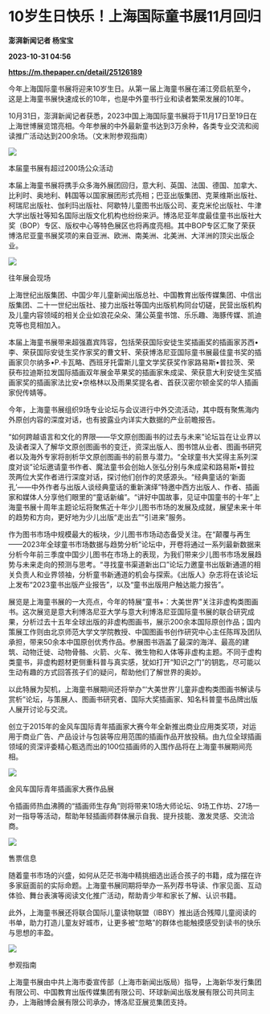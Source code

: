 # 10岁生日快乐！上海国际童书展11月回归
**澎湃新闻记者 杨宝宝**

**2023-10-31 04:56**

**https://m.thepaper.cn/detail/25126189**

今年上海国际童书展将迎来10岁生日。从第一届上海童书展在浦江旁启航至今，这是上海童书展快速成长的10年，也是中外童书行业和读者繁荣发展的10年。

10月31日，澎湃新闻记者获悉，2023中国上海国际童书展将于11月17日至19日在上海世博展览馆亮相。今年参展的中外最新童书达到3万余种，各类专业交流和阅读推广活动达到200余场。（文末附参观指南）

![](https://imagecloud.thepaper.cn/thepaper/image/276/340/261.jpg)

本届童书展有超过200场公众活动

本届上海童书展将携手众多海外展团回归，意大利、英国、法国、德国、加拿大、比利时、奥地利、韩国等以国家展团形式亮相；巴亚出版集团、克莱维斯出版社、柯瑞尼出版社、伽利玛出版社、阿歇特儿童图书出版公司、麦克米伦出版社、牛津大学出版社等知名国际出版文化机构也纷纷来沪。博洛尼亚年度最佳童书出版社大奖（BOP）专区、版权中心等特色展区也将再度亮相。其中BOP专区汇聚了荣获博洛尼亚童书展奖项的来自亚洲、欧洲、南美洲、北美洲、大洋洲的顶尖出版企业。

![](https://imagecloud.thepaper.cn/thepaper/image/276/340/265.jpg)

往年展会现场

上海世纪出版集团、中国少年儿童新闻出版总社、中国教育出版传媒集团、中信出版集团、二十一世纪出版社、接力出版社等国内出版机构同台切磋，民营出版机构及儿童内容领域的相关企业如浪花朵朵、蒲公英童书馆、乐乐趣、海豚传媒、凯迪克等也竞相加入。

本届上海童书展带来超强嘉宾阵容，包括荣获国际安徒生奖插画奖的插画家苏西•李、荣获国际安徒生奖作家奖的曹文轩、荣获博洛尼亚国际童书展最佳童书奖的插画家贝尔纳多•P.卡瓦略、西班牙托雷斯儿童文学奖获奖作家路易斯•普拉茨、荣获布拉迪斯拉发国际插画双年展金苹果奖的插画家朱成梁、荣获意大利安徒生奖插画家奖的插画家法比安•奈格林以及雨果奖提名者、首获汉密尔顿金奖的华人插画家倪传婧等。

今年，上海童书展组织9场专业论坛与会议进行中外交流活动，其中既有聚焦海内外原创内容的深度对话，也有披露业内详实大数据的产业前瞻报告。

“如何跨越语言和文化的界限——华文原创图画书的过去与未来”论坛旨在让业界以及读者深入了解华文原创图画书的变迁，资深出版人、图书馆从业者、图画书研究者以及海外专家将剖析华文原创图画书的前景与潜力。“全球童书大奖得主系列深度对谈”论坛邀请童书作者、魔法童书会创始人张弘分别与朱成梁和路易斯•普拉茨两位大奖作者进行深度对话，探讨他们创作的灵感源头。“经典童话的‘新面孔’——中外作者与出版人谈经典童话的重新演绎”特邀中西方出版人、作者、插画家和媒体人分享他们眼里的“童话新编”。“讲好中国故事，见证中国童书的十年”上海童书展十周年主题论坛将聚焦近十年少儿图书市场的发展及成就，展望未来十年的趋势和方向，更好地为少儿出版“走出去”“引进来”服务。

作为图书市场中规模最大的板块，少儿图书市场动态备受关注。在“颠覆与再生——2023年全球童书市场数据与趋势分析”论坛中，开卷将通过一系列最新数据来分析今年前三季度中国少儿图书在市场上的表现，为我们带来少儿图书市场发展趋势与未来走向的预测与思考。“寻找童书渠道新出口”论坛力邀童书出版新通道的相关负责人和业界领袖，分析童书新通道的机会与探索。《出版人》杂志将在该论坛上发布“2023童书出版产业报告”，以及“童书出版用户触达能力报告”。

展览是上海童书展的一大亮点，今年的特展“童书+：大美世界”关注非虚构类图画书。这次展览是意大利博洛尼亚大学与意大利博洛尼亚国际童书展的联合研究成果，分析过去十五年全球出版的非虚构图画书，展示200余本国际原创作品；国内策展工作则由北京师范大学文学院教授、中国图画书创作研究中心主任陈晖及团队承担，带来50余本中国原创优秀作品。参展图书涵盖了最深的海洋、最高的建筑、动物迁徙、动物骨骼、火箭、火车、微生物和人体等非虚构主题。不同于虚构类童书，非虚构题材更侧重科普与真实感，犹如打开“知识之门”的钥匙，尽可能以生动有趣的方式回答孩子们的疑问，帮助他们了解世界的奥妙。

以此特展为契机，上海童书展期间还将举办“‘大美世界’儿童非虚构类图画书解读与赏析”论坛，与策展人、图画书研究者、国际大奖插画家、知名科普童书品牌出版人展开讨论与交流。

创立于2015年的金风车国际青年插画家大赛今年全新推出商业应用类奖项，对运用于商业广告、产品设计与包装等应用范围的插画作品开放投稿。由九位全球插画领域的资深评委精心甄选而出的100位插画师的入围作品将在上海童书展期间亮相。

![](https://imagecloud.thepaper.cn/thepaper/image/276/340/263.jpg)

金风车国际青年插画家大赛作品展

令插画师热血沸腾的“插画师生存角”则将带来10场大师论坛、9场工作坊、27场一对一指导等活动，帮助年轻插画师群体展示自我、提升技能、激发灵感、交流洽商。

![](https://imagecloud.thepaper.cn/thepaper/image/276/340/264.png)

售票信息

随着童书市场的兴盛，如何从茫茫书海中精挑细选出适合孩子的书籍，成为摆在许多家庭面前的实际命题。上海童书展同期将举办一系列荐书导读、作家见面、互动体验、舞台表演等阅读文化推广活动，帮助青少年和家长了解、认识书籍。

此外，上海童书展还将联合国际儿童读物联盟（IBBY）推出适合残障儿童阅读的书单，助力打造儿童友好城市，让更多被“忽略”的群体也能触摸感受到读书的快乐与思想的丰盈。

![](https://imagecloud.thepaper.cn/thepaper/image/276/340/262.png)

参观指南

上海童书展由中共上海市委宣传部（上海市新闻出版局）指导，上海新华发行集团有限公司、中国教育出版传媒集团有限公司、环球新闻出版发展有限公司共同主办，上海融博会展有限公司承办，博洛尼亚展览集团支持。